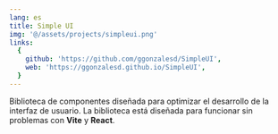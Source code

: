```yaml
---
lang: es
title: Simple UI
img: '@/assets/projects/simpleui.png'
links:
  {
    github: 'https://github.com/ggonzalesd/SimpleUI',
    web: 'https://ggonzalesd.github.io/SimpleUI',
  }
---
```


Biblioteca de componentes diseñada para optimizar el desarrollo de la interfaz de usuario. La biblioteca está diseñada para funcionar sin problemas con **Vite** y **React**.
